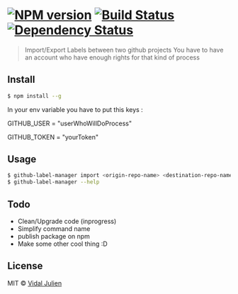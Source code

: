 #  [![NPM version][npm-image]][npm-url] [![Build Status][travis-image]][travis-url] [![Dependency Status][daviddm-url]][daviddm-image]

> Import/Export Labels between two github projects
> You have to have an account who have enough rights for that kind of process


## Install

```sh
$ npm install --g
```

In your env variable you have to put this keys :

GITHUB_USER = "userWhoWillDoProcess"

GITHUB_TOKEN = "yourToken"


## Usage

```sh
$ github-label-manager import <origin-repo-name> <destination-repo-name>
$ github-label-manager --help
```
## Todo

- Clean/Upgrade code (inprogress)
- Simplify command name
- publish package on npm
- Make some other cool thing :D

## License

MIT © [Vidal Julien](julien-vidal.fr)


[npm-url]: https://npmjs.org/package/github-label-manager
[npm-image]: https://badge.fury.io/js/github-label-manager.svg
[travis-url]: https://travis-ci.org//github-label-manager
[travis-image]: https://travis-ci.org//github-label-manager.svg?branch=master
[daviddm-url]: https://david-dm.org//github-label-manager.svg?theme=shields.io
[daviddm-image]: https://david-dm.org//github-label-manager
